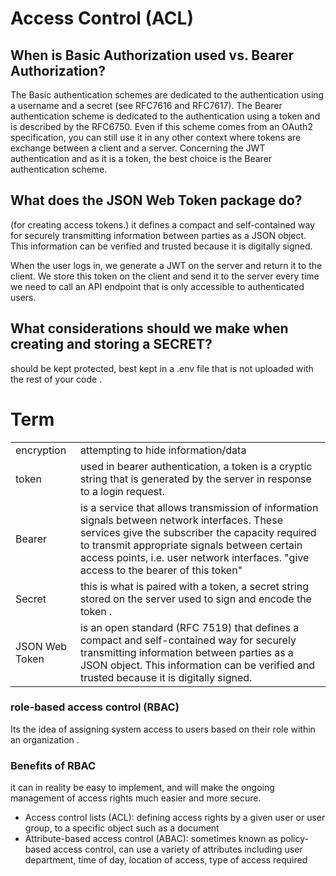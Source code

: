 # Access Control (ACL)

## When is Basic Authorization used vs. Bearer Authorization?

The Basic authentication schemes are dedicated to the authentication using a username and a secret (see RFC7616 and RFC7617). The Bearer authentication scheme is dedicated to the authentication using a token and is described by the RFC6750. Even if this scheme comes from an OAuth2 specification, you can still use it in any other context where tokens are exchange between a client and a server. Concerning the JWT authentication and as it is a token, the best choice is the Bearer authentication scheme.

## What does the JSON Web Token package do?
(for creating access tokens.)
it defines a compact and self-contained way for securely transmitting information between parties as a JSON object. This information can be verified and trusted because it is digitally signed.

When the user logs in, we generate a JWT on the server and return it to the client. We store this token on the client and send it to the server every time we need to call an API endpoint that is only accessible to authenticated users.

## What considerations should we make when creating and storing a SECRET?
should be kept protected, best kept in a .env file that is not uploaded with the rest of your code .

# Term

|    |  |
| ----------- | ----------- |
| encryption | attempting to hide information/data        |
| token      | used in bearer authentication, a token is a cryptic string that is generated by the server in response to a login request.        |
| Bearer      | is a service that allows transmission of information signals between network interfaces. These services give the subscriber the capacity required to transmit appropriate signals between certain access points, i.e. user network interfaces.  "give access to the bearer of this token"        |
| Secret      |  this is what is paired with a token, a secret string stored on the server used to sign and encode the token .       |
| JSON Web Token      | is an open standard (RFC 7519) that defines a compact and self-contained way for securely transmitting information between parties as a JSON object. This information can be verified and trusted because it is digitally signed.        |


### role-based access control (RBAC)

Its the idea of assigning system access to users based on their role within an organization .

### Benefits of RBAC

it can in reality be easy to implement, and will make the ongoing management of access rights much easier and more secure.


- Access control lists (ACL): defining access rights by a given user or user group, to a specific object such as a document
- Attribute-based access control (ABAC): sometimes known as policy-based access control, can use a variety of attributes including user department, time of day, location of access, type of access required

